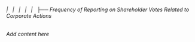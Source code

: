 ###### |   |   |   |   |   ├── Frequency of Reporting on Shareholder Votes Related to Corporate Actions

*Add content here*